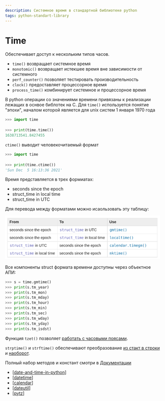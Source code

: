 ```yaml
---
description: Системное время в стандартной библиотеке python
tags: python-standart-library
---
```

# Time

Обеспечивает доступ к нескольким типов часов.

- `time()` возвращает системное время
- `monotomic()` возвращает истекшее время вне зависимости от системного
- `perf_counter()` позволяет тестировать производительность
- `clock()` предоставляет процессорное время
- `process_time()` комбинирует системное и процессорное время

В python операции со значениями времени привязаны к реализации лежащих в оснвое библотек на C. Для `time()` используется понятие "эпохи", началом которой является для unix систем 1 января 1970 года

```python
>>> import time

>>> print(time.time())
1638713541.8427455
```

`ctime()` выводит человекочитаемый формат

```python
>>> import time

>>> print(time.ctime())
'Sun Dec  5 16:13:36 2021'
```

Время представляется в трех формиатах:

- seconds since the epoch
- struct_time in local time
- struct_time in UTC

Для перевода между форматами можно исаользовать эту таблицу:

![time formats](../attachments/2021-12-05-16-17-13.png)

Все компоненты struct формата времени доступны через объектное АПИ:

```python
>>> s = time.gmtime()
>>> print(s.tm_year)
>>> print(s.tm_mon)
>>> print(s.tm_mday)
>>> print(s.tm_hour)
>>> print(s.tm_min)
>>> print(s.tm_sec)
>>> print(s.tm_wday)
>>> print(s.tm_yday)
>>> print(s.tm_isdst)
```

Функция `tzet()` позволяет [работать с часовыми поясами](https://docs.python.org/3/library/time.html#time.tzset).

`strptime()` и `strftime()` обеспечивают преобразование [из стакт в строки](https://docs.python.org/3/library/time.html#time.strftime) и [наоборот](https://docs.python.org/3/library/time.html#time.strptime).

Полный набор методов и констант смотри в [Документации](https://docs.python.org/3/library/time.html)

- [[date-and-time-in-python]]
- [[datetime]]
- [[calendar]]
- [[dateutil]]
- [[pytz]]

[//begin]: # "Autogenerated link references for markdown compatibility"
[date-and-time-in-python]: date-and-time-in-python "Date and time in python"
[datetime]: datetime "Datetime"
[calendar]: calendar "Calendar"
[dateutil]: dateutil "Dateutil"
[pytz]: pytz "Pytz"
[//end]: # "Autogenerated link references"